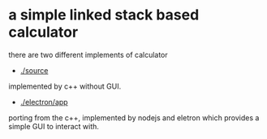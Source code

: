 # a simple linked stack based calculator

there are two different implements of calculator

* [./source](source)

implemented by c++ without GUI.

* [./electron/app](electron/app)

porting from the c++, implemented by nodejs and eletron which provides a simple GUI to interact with.
